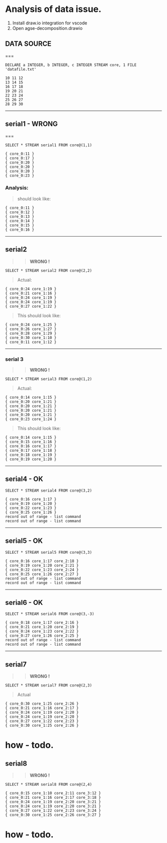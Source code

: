 # Analysis of data issue.

1. Install draw.io integration for vscode
2. Open agse-decomposition.drawio

## DATA SOURCE
===

```
DECLARE a INTEGER, b INTEGER, c INTEGER STREAM core, 1 FILE 'datafile.txt'
```
```
10 11 12
13 14 15
16 17 18
19 20 21
22 23 24
25 26 27
28 29 30
```

---------------------------------------------------------------------------
## serial1 - __WRONG__
===
```
SELECT * STREAM serial1 FROM core@(1,1)
```
```
{ core_0:11 }
{ core_0:17 }
{ core_0:20 }
{ core_0:20 }
{ core_0:20 }
{ core_0:23 }
```
### Analysis:

> should look like:
```
{ core_0:11 }
{ core_0:12 }
{ core_0:13 }
{ core_0:14 }
{ core_0:15 }
{ core_0:16 }
```

---------------------------------------------------------------------------

## serial2
>> __WRONG !__

```
SELECT * STREAM serial2 FROM core@(2,2)
```
> Actual:
```
{ core_0:24 core_1:19 }
{ core_0:21 core_1:16 }
{ core_0:24 core_1:19 }
{ core_0:24 core_1:19 }
{ core_0:27 core_1:22 }
```
> This should look like:
```
{ core_0:24 core_1:25 }
{ core_0:26 core_1:27 }
{ core_0:28 core_1:29 }
{ core_0:30 core_1:10 }
{ core_0:11 core_1:12 }
```

---------------------------------------------------------------------------
### serial 3 

>> __WRONG !__

```
SELECT * STREAM serial3 FROM core@(1,2)
```
> Actual:
```
{ core_0:14 core_1:15 }
{ core_0:20 core_1:21 }
{ core_0:20 core_1:21 }
{ core_0:20 core_1:21 }
{ core_0:20 core_1:21 }
{ core_0:23 core_1:24 }
```
> This should look like:
```
{ core_0:14 core_1:15 }
{ core_0:15 core_1:16 }
{ core_0:16 core_1:17 }
{ core_0:17 core_1:18 }
{ core_0:18 core_1:19 }
{ core_0:19 core_1:20 }
```
---------------------------------------------------------------------------

## serial4 - __OK__

```
SELECT * STREAM serial4 FROM core@(3,2)
```
```
{ core_0:16 core_1:17 }
{ core_0:19 core_1:20 }
{ core_0:22 core_1:23 }
{ core_0:25 core_1:26 }
record out of range - list command
record out of range - list command
```

---------------------------------------------------------------------------
## serial5 - __OK__

```
SELECT * STREAM serial5 FROM core@(3,3)
```
```
{ core_0:16 core_1:17 core_2:18 }
{ core_0:19 core_1:20 core_2:21 }
{ core_0:22 core_1:23 core_2:24 }
{ core_0:25 core_1:26 core_2:27 }
record out of range - list command
record out of range - list command
```
---------------------------------------------------------------------------
## serial6 - __OK__

```
SELECT * STREAM serial6 FROM core@(3,-3)
```
```
{ core_0:18 core_1:17 core_2:16 }
{ core_0:21 core_1:20 core_2:19 }
{ core_0:24 core_1:23 core_2:22 }
{ core_0:27 core_1:26 core_2:25 }
record out of range - list command
record out of range - list command
```
---------------------------------------------------------------------------
## serial7
>> __WRONG !__

```
SELECT * STREAM serial7 FROM core@(2,3)
```
> Actual
```
{ core_0:30 core_1:25 core_2:26 }
{ core_0:21 core_1:16 core_2:17 }
{ core_0:24 core_1:19 core_2:20 }
{ core_0:24 core_1:19 core_2:20 }
{ core_0:27 core_1:22 core_2:23 }
{ core_0:30 core_1:25 core_2:26 }
```

how - todo.
===

## serial8
>> __WRONG !__

```
SELECT * STREAM serial8 FROM core@(2,4)
```
```
{ core_0:15 core_1:10 core_2:11 core_3:12 }
{ core_0:21 core_1:16 core_2:17 core_3:18 }
{ core_0:24 core_1:19 core_2:20 core_3:21 }
{ core_0:24 core_1:19 core_2:20 core_3:21 }
{ core_0:27 core_1:22 core_2:23 core_3:24 }
{ core_0:30 core_1:25 core_2:26 core_3:27 }
```
how - todo.
===